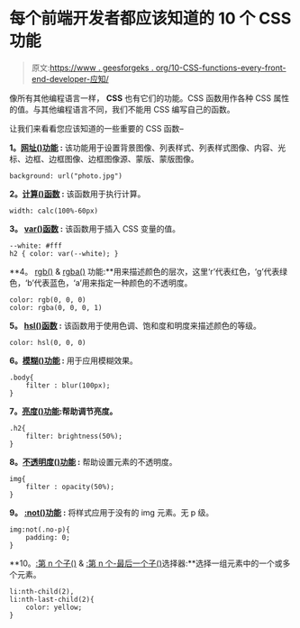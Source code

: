 # 每个前端开发者都应该知道的 10 个 CSS 功能

> 原文:[https://www . geesforgeks . org/10-CSS-functions-every-front-end-developer-应知/](https://www.geeksforgeeks.org/10-css-functions-every-front-end-developer-should-know/)

像所有其他编程语言一样， **CSS** 也有它们的功能。CSS 函数用作各种 CSS 属性的值。与其他编程语言不同，我们不能用 CSS 编写自己的函数。

让我们来看看您应该知道的一些重要的 CSS 函数–

**1。[网址()功能](https://www.geeksforgeeks.org/css-url-function/) :** 该功能用于设置背景图像、列表样式、列表样式图像、内容、光标、边框、边框图像、边框图像源、蒙版、蒙版图像。

```
background: url("photo.jpg")
```

**2。[计算()函数](https://www.geeksforgeeks.org/css-calc-function/) :** 该函数用于执行计算。

```
width: calc(100%-60px)
```

**3。 [var()函数](https://www.geeksforgeeks.org/css-var-function/) :** 该函数用于插入 CSS 变量的值。

```
--white: #fff
h2 { color: var(--white); }
```

**4。 [rgb()](https://www.geeksforgeeks.org/css-rgb-function/) & [rgba()](https://www.geeksforgeeks.org/css-rgba-function/) 功能:**用来描述颜色的层次，这里‘r’代表红色，‘g’代表绿色，‘b’代表蓝色，‘a’用来指定一种颜色的不透明度。

```
color: rgb(0, 0, 0)
color: rgba(0, 0, 0, 1)
```

**5。 [hsl()函数](https://www.geeksforgeeks.org/css-hsl-function/) :** 该函数用于使用色调、饱和度和明度来描述颜色的等级。

```
color: hsl(0, 0, 0)
```

**6。[模糊()功能](https://www.geeksforgeeks.org/css-blur-function/) :** 用于应用模糊效果。

```
.body{
    filter : blur(100px);
}
```

**7。[亮度()功能](https://www.geeksforgeeks.org/css-brightness-function/):帮助调节亮度。**

```
.h2{
    filter: brightness(50%);
}
```

**8。[不透明度()功能](https://www.geeksforgeeks.org/css-opacity-function/) :** 帮助设置元素的不透明度。

```
img{
    filter : opacity(50%);
}
```

**9。 [:not()功能](https://www.geeksforgeeks.org/css-notlast-childafter-selector/) :** 将样式应用于没有的 img 元素。无 p 级。

```
img:not(.no-p){
    padding: 0;
}
```

**10。[:第 n 个子()](https://www.geeksforgeeks.org/css-nth-child-selector/) & [:第 n 个-最后一个子()](https://www.geeksforgeeks.org/css-nth-last-child-selector/)选择器:**选择一组元素中的一个或多个元素。

```
li:nth-child(2), 
li:nth-last-child(2){
    color: yellow;
}
```